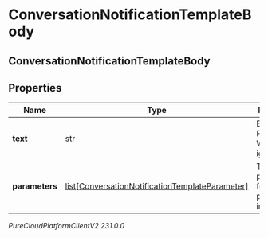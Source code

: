 # ConversationNotificationTemplateBody

## ConversationNotificationTemplateBody

## Properties

|Name | Type | Description | Notes|
|------------ | ------------- | ------------- | -------------|
| **text** | str | Body text. For WhatsApp, ignored. | [optional] |
| **parameters** | [list[ConversationNotificationTemplateParameter]](ConversationNotificationTemplateParameter) | Template parameters for placeholders in template. | |



_PureCloudPlatformClientV2 231.0.0_
